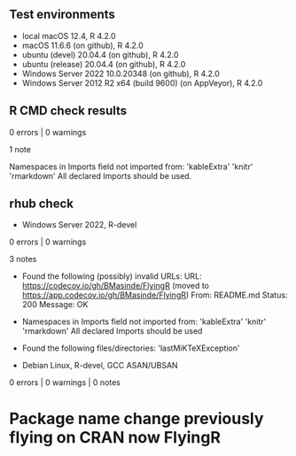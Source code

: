 ## Test environments
* local macOS 12.4, R 4.2.0
* macOS 11.6.6 (on github), R  4.2.0 
* ubuntu (devel) 20.04.4 (on github), R 4.2.0
* ubuntu (release) 20.04.4 (on github), R 4.2.0
* Windows Server 2022 10.0.20348 (on github), R 4.2.0
* Windows Server 2012 R2 x64 (build 9600) (on AppVeyor), R 4.2.0

## R CMD check results

0 errors | 0 warnings

1 note

Namespaces in Imports field not imported from:
    'kableExtra' 'knitr' 'rmarkdown'
    All declared Imports should be used.


## rhub check

* Windows Server 2022, R-devel

0 errors | 0 warnings 

3 notes
- Found the following (possibly) invalid URLs:
  URL: https://codecov.io/gh/BMasinde/FlyingR (moved to https://app.codecov.io/gh/BMasinde/FlyingR)
  From: README.md
  Status: 200
  Message: OK
  
- Namespaces in Imports field not imported from:
  'kableExtra' 'knitr' 'rmarkdown'
  All declared Imports should be used
  
- Found the following files/directories:
  'lastMiKTeXException'
  
* Debian Linux, R-devel, GCC ASAN/UBSAN

0 errors | 0 warnings | 0 notes

# Package name change previously flying on CRAN now FlyingR
